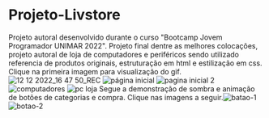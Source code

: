 # Projeto-Livstore
Projeto autoral desenvolvido durante o curso "Bootcamp Jovem Programador UNIMAR 2022".
Projeto final dentre as melhores colocações, projeto autoral de loja de computadores e periféricos
sendo utilizado referencia de produtos originais, estruturação em html e estilização em css. Clique na primeira imagem para visualização do gif.![12 12 2022_16 47 50_REC](https://user-images.githubusercontent.com/113548331/207140483-8fd07368-3f0a-41e2-80c6-9691c3a19f65.gif)
![página inicial](https://user-images.githubusercontent.com/113548331/207140706-421b36bd-4440-4ad1-9dca-6435a47f4b14.png)
![pagina inicial 2](https://user-images.githubusercontent.com/113548331/207140909-5aa73a1e-7437-476b-a6dd-dfb2392b227c.png)
![computadores](https://user-images.githubusercontent.com/113548331/207140945-d53fbb39-095f-4f9d-85a6-a2318c7a1ba8.png)
![pc loja](https://user-images.githubusercontent.com/113548331/207140974-50c27ecf-a61b-4e8e-aa3a-f37853d56794.png)
Segue a demonstração de sombra e animação de botões de categorias e compra. Clique nas imagens a seguir.![batao-1](https://user-images.githubusercontent.com/113548331/207143088-98872eb5-aaee-41ec-98b4-a2b70455d94c.gif)
![botao-2](https://user-images.githubusercontent.com/113548331/207143160-e077007d-ae2c-40f9-9763-aa8a0c0cb53b.gif)
